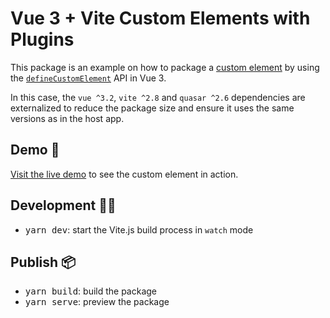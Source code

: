 [defineCustomElement]: https://v3.vuejs.org/guide/web-components.html#definecustomelement
[custom element]: https://developer.mozilla.org/en-US/docs/Web/Web_Components/Using_custom_elements
[demo]: https://vue-custom-element-example.netlify.app

# Vue 3 + Vite Custom Elements with Plugins

This package is an example on how to package a [custom element] by using the [`defineCustomElement`][defineCustomElement] API in Vue 3.

In this case, the `vue ^3.2`, `vite ^2.8` and `quasar ^2.6` dependencies are externalized to
reduce the package size and ensure it uses the same versions as in the host app.

## Demo 🚀

[Visit the live demo][demo] to see the custom element in action.

## Development 👨‍💻

- <kbd>yarn dev</kbd>: start the Vite.js build process in `watch` mode

## Publish 📦

- <kbd>yarn build</kbd>: build the package
- <kbd>yarn serve</kbd>: preview the package